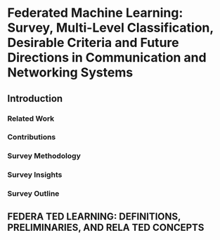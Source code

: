 # Federated Machine Learning: Survey, Multi-Level Classification, Desirable Criteria and Future Directions in Communication and Networking Systems



## Introduction



### Related Work

### Contributions

### Survey Methodology

### Survey Insights

### Survey Outline



## FEDERA TED LEARNING: DEFINITIONS, PRELIMINARIES, AND RELA TED CONCEPTS